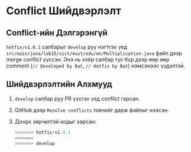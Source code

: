 # Conflict Шийдвэрлэлт

## Conflict-ийн Дэлгэрэнгүй

`hotfix/v1.0.1` салбарыг `develop` руу нэгтгэх үед `src/main/java/lab15/sict/must/edu/mn/Multiplication.java` файл дээр merge conflict үүссэн. Энэ нь хоёр салбар тус бүр дээр өөр өөр comment (`// Developed by Bat`, `// Hotfix by Bat`) нэмсэнээс үүдэлтэй.

## Шийдвэрлэлтийн Алхмууд

1. `develop` салбар руу PR үүсгэх үед conflict гарсан.
2. GitHub дээр `Resolve conflicts` товчийг дарж файлыг нээсэн.
3. Доорх зөрчилтэй кодыг харсан:

   ```java
   <<<<<<< hotfix/v1.0.1
   =======
   >>>>>>> develop
